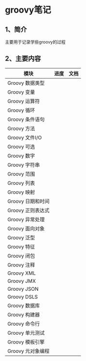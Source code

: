 # groovy笔记
## 1、简介

主要用于记录学些groovy的过程

## 2、主要内容

| 模块              | 进度 | 文档 |
| ----------------- | ---- | ---- |
| Groovy 数据类型   |      |      |
| Groovy 变量       |      |      |
| Groovy 运算符     |      |      |
| Groovy 循环       |      |      |
| Groovy 条件语句   |      |      |
| Groovy 方法       |      |      |
| Groovy 文件I/O    |      |      |
| Groovy 可选       |      |      |
| Groovy 数字       |      |      |
| Groovy 字符串     |      |      |
| Groovy 范围       |      |      |
| Groovy 列表       |      |      |
| Groovy 映射       |      |      |
| Groovy 日期和时间 |      |      |
| Groovy 正则表达式 |      |      |
| Groovy 异常处理   |      |      |
| Groovy 面向对象   |      |      |
| Groovy 泛型       |      |      |
| Groovy 特征       |      |      |
| Groovy 闭包       |      |      |
| Groovy 注释       |      |      |
| Groovy XML        |      |      |
| Groovy JMX        |      |      |
| Groovy JSON       |      |      |
| Groovy DSLS       |      |      |
| Groovy 数据库     |      |      |
| Groovy 构建器     |      |      |
| Groovy 命令行     |      |      |
| Groovy 单元测试   |      |      |
| Groovy 模板引擎   |      |      |
| Groovy 元对象编程 |      |      |

